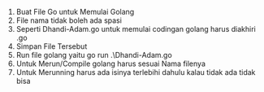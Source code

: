 1. Buat File Go untuk Memulai Golang
2. File nama tidak boleh ada spasi
3. Seperti Dhandi-Adam.go untuk memulai codingan golang harus diakhiri .go
4. Simpan File Tersebut
5. Run file golang yaitu go run .\Dhandi-Adam.go 
6. Untuk Merun/Compile golang harus sesuai Nama filenya
7. Untuk Merunning harus ada isinya terlebihi dahulu kalau tidak ada tidak bisa

